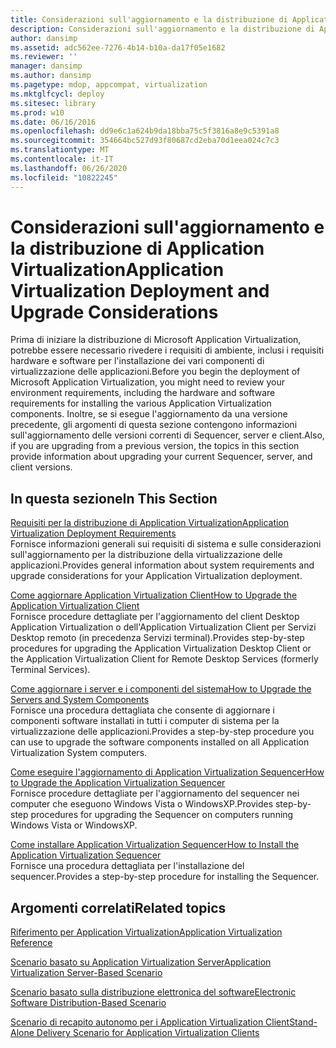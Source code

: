 ```yaml
---
title: Considerazioni sull'aggiornamento e la distribuzione di Application Virtualization
description: Considerazioni sull'aggiornamento e la distribuzione di Application Virtualization
author: dansimp
ms.assetid: adc562ee-7276-4b14-b10a-da17f05e1682
ms.reviewer: ''
manager: dansimp
ms.author: dansimp
ms.pagetype: mdop, appcompat, virtualization
ms.mktglfcycl: deploy
ms.sitesec: library
ms.prod: w10
ms.date: 06/16/2016
ms.openlocfilehash: dd9e6c1a624b9da18bba75c5f3816a8e9c5391a8
ms.sourcegitcommit: 354664bc527d93f80687cd2eba70d1eea024c7c3
ms.translationtype: MT
ms.contentlocale: it-IT
ms.lasthandoff: 06/26/2020
ms.locfileid: "10822245"
---
```

# <span data-ttu-id="e3618-103">Considerazioni sull'aggiornamento e la distribuzione di Application Virtualization</span><span class="sxs-lookup"><span data-stu-id="e3618-103">Application Virtualization Deployment and Upgrade Considerations</span></span>


<span data-ttu-id="e3618-104">Prima di iniziare la distribuzione di Microsoft Application Virtualization, potrebbe essere necessario rivedere i requisiti di ambiente, inclusi i requisiti hardware e software per l'installazione dei vari componenti di virtualizzazione delle applicazioni.</span><span class="sxs-lookup"><span data-stu-id="e3618-104">Before you begin the deployment of Microsoft Application Virtualization, you might need to review your environment requirements, including the hardware and software requirements for installing the various Application Virtualization components.</span></span> <span data-ttu-id="e3618-105">Inoltre, se si esegue l'aggiornamento da una versione precedente, gli argomenti di questa sezione contengono informazioni sull'aggiornamento delle versioni correnti di Sequencer, server e client.</span><span class="sxs-lookup"><span data-stu-id="e3618-105">Also, if you are upgrading from a previous version, the topics in this section provide information about upgrading your current Sequencer, server, and client versions.</span></span>

## <span data-ttu-id="e3618-106">In questa sezione</span><span class="sxs-lookup"><span data-stu-id="e3618-106">In This Section</span></span>


<a href="" id="application-virtualization-deployment-requirements"></a>[<span data-ttu-id="e3618-107">Requisiti per la distribuzione di Application Virtualization</span><span class="sxs-lookup"><span data-stu-id="e3618-107">Application Virtualization Deployment Requirements</span></span>](application-virtualization-deployment-requirements.md)  
<span data-ttu-id="e3618-108">Fornisce informazioni generali sui requisiti di sistema e sulle considerazioni sull'aggiornamento per la distribuzione della virtualizzazione delle applicazioni.</span><span class="sxs-lookup"><span data-stu-id="e3618-108">Provides general information about system requirements and upgrade considerations for your Application Virtualization deployment.</span></span>

<a href="" id="how-to-upgrade-the-application-virtualization-client"></a>[<span data-ttu-id="e3618-109">Come aggiornare Application Virtualization Client</span><span class="sxs-lookup"><span data-stu-id="e3618-109">How to Upgrade the Application Virtualization Client</span></span>](how-to-upgrade-the-application-virtualization-client.md)  
<span data-ttu-id="e3618-110">Fornisce procedure dettagliate per l'aggiornamento del client Desktop Application Virtualization o dell'Application Virtualization Client per Servizi Desktop remoto (in precedenza Servizi terminal).</span><span class="sxs-lookup"><span data-stu-id="e3618-110">Provides step-by-step procedures for upgrading the Application Virtualization Desktop Client or the Application Virtualization Client for Remote Desktop Services (formerly Terminal Services).</span></span>

<a href="" id="how-to-upgrade-the-servers-and-system-components"></a>[<span data-ttu-id="e3618-111">Come aggiornare i server e i componenti del sistema</span><span class="sxs-lookup"><span data-stu-id="e3618-111">How to Upgrade the Servers and System Components</span></span>](how-to-upgrade-the-servers-and-system-components.md)  
<span data-ttu-id="e3618-112">Fornisce una procedura dettagliata che consente di aggiornare i componenti software installati in tutti i computer di sistema per la virtualizzazione delle applicazioni.</span><span class="sxs-lookup"><span data-stu-id="e3618-112">Provides a step-by-step procedure you can use to upgrade the software components installed on all Application Virtualization System computers.</span></span>

<a href="" id="how-to-upgrade-the-application-virtualization-sequencer"></a>[<span data-ttu-id="e3618-113">Come eseguire l'aggiornamento di Application Virtualization Sequencer</span><span class="sxs-lookup"><span data-stu-id="e3618-113">How to Upgrade the Application Virtualization Sequencer</span></span>](how-to-upgrade-the-application-virtualization-sequencer.md)  
<span data-ttu-id="e3618-114">Fornisce procedure dettagliate per l'aggiornamento del sequencer nei computer che eseguono Windows Vista o WindowsXP.</span><span class="sxs-lookup"><span data-stu-id="e3618-114">Provides step-by-step procedures for upgrading the Sequencer on computers running Windows Vista or WindowsXP.</span></span>

<a href="" id="how-to-install-the-application-virtualization-sequencer"></a>[<span data-ttu-id="e3618-115">Come installare Application Virtualization Sequencer</span><span class="sxs-lookup"><span data-stu-id="e3618-115">How to Install the Application Virtualization Sequencer</span></span>](how-to-install-the-application-virtualization-sequencer.md)  
<span data-ttu-id="e3618-116">Fornisce una procedura dettagliata per l'installazione del sequencer.</span><span class="sxs-lookup"><span data-stu-id="e3618-116">Provides a step-by-step procedure for installing the Sequencer.</span></span>

## <span data-ttu-id="e3618-117">Argomenti correlati</span><span class="sxs-lookup"><span data-stu-id="e3618-117">Related topics</span></span>


[<span data-ttu-id="e3618-118">Riferimento per Application Virtualization</span><span class="sxs-lookup"><span data-stu-id="e3618-118">Application Virtualization Reference</span></span>](application-virtualization-reference.md)

[<span data-ttu-id="e3618-119">Scenario basato su Application Virtualization Server</span><span class="sxs-lookup"><span data-stu-id="e3618-119">Application Virtualization Server-Based Scenario</span></span>](application-virtualization-server-based-scenario.md)

[<span data-ttu-id="e3618-120">Scenario basato sulla distribuzione elettronica del software</span><span class="sxs-lookup"><span data-stu-id="e3618-120">Electronic Software Distribution-Based Scenario</span></span>](electronic-software-distribution-based-scenario.md)

[<span data-ttu-id="e3618-121">Scenario di recapito autonomo per i Application Virtualization Client</span><span class="sxs-lookup"><span data-stu-id="e3618-121">Stand-Alone Delivery Scenario for Application Virtualization Clients</span></span>](stand-alone-delivery-scenario-for-application-virtualization-clients.md)

 

 





